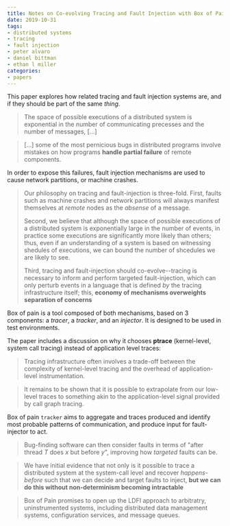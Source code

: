 ```yaml
---
title: Notes on Co-evolving Tracing and Fault Injection with Box of Pain
date: 2019-10-31
tags:
- distributed systems
- tracing
- fault injection
- peter alvaro
- daniel bittman
- ethan l miller
categories:
- papers
---
```


This paper explores how related tracing and fault injection systems are, and if they should be part of the same _thing_.

> The space of possible executions of a distributed system is exponential in the number of communicating precesses and the number of messages, [...]

> [...] some of the most pernicious bugs in distributed programs involve mistakes on how programs **handle partial failure** of remote components.

In order to expose this failures, fault injection mechanisms are used to cause network partitions, or machine crashes.

> Our philosophy on tracing and fault-injection is three-fold. First, faults such as machine crashes and network partitions will always manifest themselves at _remote_ nodes as the _absense_ of a message.
>
> Second, we believe that although the space of possible executions of a distributed system is exponentially large in the number of events, in practice some executions are significantly more likely than others; thus, even if an understanding of a system is based on witnessing shedules of executions, we can bound the number of shcedules we are likely to see.
>
> Third, tracing and fault-injection should co-evolve--tracing is necessary to inform and perform targeted fault-injection, which can only perturb events in a language that is defined _by_ the tracing infrastructure itself; this, **economy of mechanisms overweights separation of concerns**

Box of pain is a tool composed of both mechanisms, based on 3 components: a _tracer_, a _tracker_, and an _injector_. It is designed to be used in test environments.

The paper includes a discussion on why it chooses **ptrace** (kernel-level, system call tracing) instead of application level traces:

> Tracing infrastructure often involves a trade-off between the complexity of kernel-level tracing and the overhead of application-level instrumentation.

> It remains to be shown that it is possible to extrapolate from our low-level traces to something akin to the application-level signal provided by call graph tracing.

Box of pain `tracker` aims to aggregate and traces produced and identify most probable patterns of communication, and produce input for fault-injector to act.

> Bug-finding software can then consider faults in terms of "after thread _T_ does _x_ but before _y_", improving how _targeted_ faults can be.

> We have initial evidence that not only is it possible to trace a distributed system at the system-call level and recover _happens-before_ such that we can decide and target faults to inject, **but we can do this without non-determinism becoming intractable**

> Box of Pain promises to open up the LDFI approach to arbitratry, uninstrumented systems, including distributed data management systems, configuration services, and message queues.